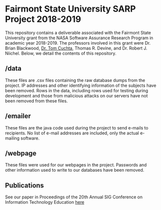 # Fairmont State University SARP Project 2018-2019
This repository contains a deliverable associated with the Fairmont State University grant from the NASA Software Assurance Research Program in academic year 2018-2019. The professors involved in this grant were Dr. Brian Blackwood, [Dr. Tom Cuchta](http://tomcuchta.com), Thomas R. Devine, and Dr. Robert J. Niichel. Below, we detail the contents of this repository.

## /data
These files are .csv files containing the raw database dumps from the project. IP addresses and other identifying information of the subjects have been removed. Rows in the data, including rows used for testing during development and those from malicious attacks on our servers have not been removed from these files.

## /emailer
These files are the java code used during the project to send e-mails to recipients. No list of e-mail addresses are included, only the actual e-mailing software.

## /webpage
These files were used for our webpages in the project. Passwords and other information used to write to our databases have been removed.

## Publications
See our paper in Proceedings of the 20th Annual SIG Conference on Information Technology Education [here](https://dl.acm.org/citation.cfm?id=3351407)

